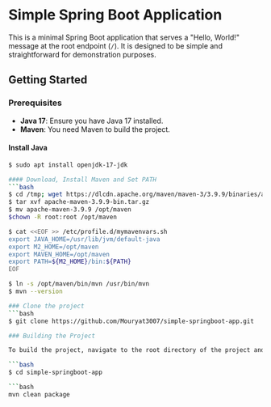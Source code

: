 # Simple Spring Boot Application

This is a minimal Spring Boot application that serves a "Hello, World!" message at the root endpoint (`/`). It is designed to be simple and straightforward for demonstration purposes.

## Getting Started

### Prerequisites

- **Java 17**: Ensure you have Java 17 installed.
- **Maven**: You need Maven to build the project.

#### Install Java
```bash
$ sudo apt install openjdk-17-jdk

#### Download, Install Maven and Set PATH
```bash
$ cd /tmp; wget https://dlcdn.apache.org/maven/maven-3/3.9.9/binaries/apache-maven-3.9.9-bin.tar.gz
$ tar xvf apache-maven-3.9.9-bin.tar.gz
$ mv apache-maven-3.9.9 /opt/maven
$chown -R root:root /opt/maven

$ cat <<EOF >> /etc/profile.d/mymavenvars.sh
export JAVA_HOME=/usr/lib/jvm/default-java
export M2_HOME=/opt/maven
export MAVEN_HOME=/opt/maven
export PATH=${M2_HOME}/bin:${PATH}
EOF

$ ln -s /opt/maven/bin/mvn /usr/bin/mvn
$ mvn --version

### Clone the project
```bash
$ git clone https://github.com/Mouryat3007/simple-springboot-app.git

### Building the Project

To build the project, navigate to the root directory of the project and run:

```bash
$ cd simple-springboot-app

```bash
mvn clean package
